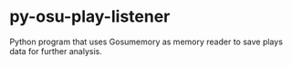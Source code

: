 # py-osu-play-listener
Python program that uses Gosumemory as memory reader to save plays data for further analysis.
